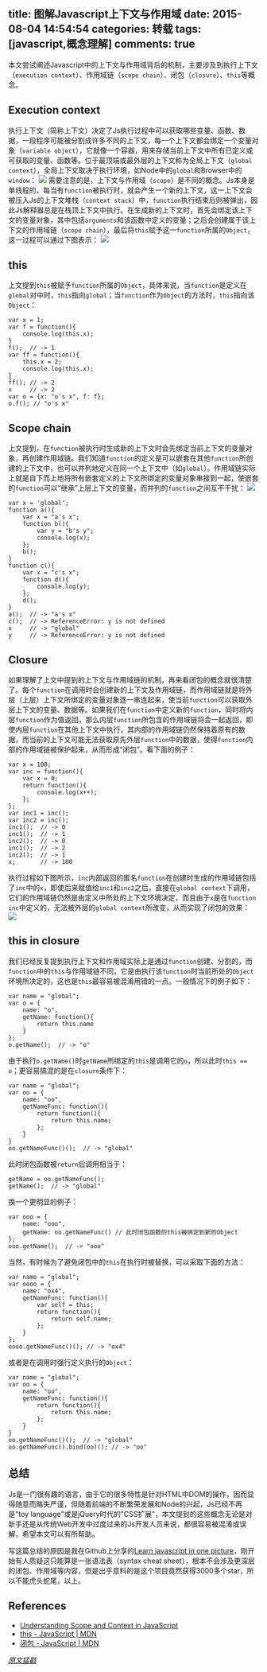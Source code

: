 title: 图解Javascript上下文与作用域
date: 2015-08-04 14:54:54
categories: 转载
tags: [javascript,概念理解]
comments: true
---
本文尝试阐述Javascript中的上下文与作用域背后的机制，主要涉及到执行上下文（`execution context`）、作用域链（`scope chain`）、闭包（`closure`）、`this`等概念。
<!-- more -->
## Execution context

执行上下文（简称上下文）决定了Js执行过程中可以获取哪些变量、函数、数据，一段程序可能被分割成许多不同的上下文，每一个上下文都会绑定一个变量对象（`variable object`），它就像一个容器，用来存储当前上下文中所有已定义或可获取的变量、函数等。位于最顶端或最外层的上下文称为全局上下文（`global context`），全局上下文取决于执行环境，如Node中的`global`和Browser中的`window`：
![][1]
需要注意的是，上下文与作用域（`scope`）是不同的概念。Js本身是单线程的，每当有`function`被执行时，就会产生一个新的上下文，这一上下文会被压入Js的上下文堆栈（`context stack`）中，`function`执行结束后则被弹出，因此Js解释器总是在栈顶上下文中执行。在生成新的上下文时，首先会绑定该上下文的变量对象，其中包括`arguments`和该函数中定义的变量；之后会创建属于该上下文的作用域链（`scope chain`），最后将`this`赋予这一`function`所属的`Object`，这一过程可以通过下图表示：
![][2]

## this

上文提到`this`被赋予`function`所属的`Object`，具体来说，当`function`是定义在`global`对中时，`this`指向`global`；当`function`作为`Object`的方法时，`this`指向该`Object`：

```
var x = 1;  
var f = function(){  
    console.log(this.x);
}
f();  // -> 1
var ff = function(){  
    this.x = 2;
    console.log(this.x);
}
ff(); // -> 2  
x     // -> 2
var o = {x: "o's x", f: f};  
o.f(); // "o's x"
```

## Scope chain

上文提到，在`function`被执行时生成新的上下文时会先绑定当前上下文的变量对象，再创建作用域链。我们知道`function`的定义是可以嵌套在其他`function`所创建的上下文中，也可以并列地定义在同一个上下文中（如`global`）。作用域链实际上就是自下而上地将所有嵌套定义的上下文所绑定的变量对象串接到一起，使嵌套的`function`可以“继承”上层上下文的变量，而并列的`function`之间互不干扰：
![][3]

```
var x = 'global';  
function a(){  
    var x = "a's x";
    function b(){
        var y = "b's y";
        console.log(x);
    };
    b();
}
function c(){  
    var x = "c's x";
    function d(){
	    console.log(y);
    };
    d();
}
a();  // -> "a's x"  
c();  // -> ReferenceError: y is not defined  
x     // -> "global"  
y     // -> ReferenceError: y is not defined  
```
## Closure

如果理解了上文中提到的上下文与作用域链的机制，再来看闭包的概念就很清楚了。每个`function`在调用时会创建新的上下文及作用域链，而作用域链就是将外层（上层）上下文所绑定的变量对象逐一串连起来，使当前`function`可以获取外层上下文的变量、数据等。如果我们在`function`中定义新的`function`，同时将内层`function`作为值返回，那么内层`function`所包含的作用域链将会一起返回，即使内层`function`在其他上下文中执行，其内部的作用域链仍然保持着原有的数据，而当前的上下文可能无法获取原先外层`function`中的数据，使得`function`内部的作用域链被保护起来，从而形成“闭包”。看下面的例子：

```
var x = 100;  
var inc = function(){  
    var x = 0;
    return function(){
        console.log(x++);
    };
};
var inc1 = inc();  
var inc2 = inc();
inc1();  // -> 0  
inc1();  // -> 1  
inc2();  // -> 0  
inc1();  // -> 2  
inc2();  // -> 1  
x;       // -> 100  
```

执行过程如下图所示，`inc`内部返回的匿名`function`在创建时生成的作用域链包括了`inc`中的`x`，即使后来赋值给`inc1`和`inc2`之后，直接在`global context`下调用，它们的作用域链仍然是由定义中所处的上下文环境决定，而且由于`x`是在`function inc`中定义的，无法被外层的`global context`所改变，从而实现了闭包的效果：
![][4]

## this in closure

我们已经反复提到执行上下文和作用域实际上是通过`function`创建、分割的，而`function`中的`this`与作用域链不同，它是由执行该`function`时当前所处的`Object`环境所决定的，这也是`this`最容易被混淆用错的一点。一般情况下的例子如下：

```
var name = "global";  
var o = {  
    name: "o",
    getName: function(){
        return this.name
    }
};
o.getName();  // -> "o"  
```

由于执行`o.getName()`时`getName`所绑定的`this`是调用它的`o`，所以此时`this == o`；更容易搞混的是在`closure`条件下：

```
var name = "global";  
var oo = {  
    name: "oo",
    getNameFunc: function(){
        return function(){
            return this.name;
        };
    }
}
oo.getNameFunc()();  // -> "global"
```

此时闭包函数被`return`后调用相当于：

```
getName = oo.getNameFunc();  
getName();  // -> "global"
```

换一个更明显的例子：

```
var ooo = {  
    name: "ooo",
    getName: oo.getNameFunc() // 此时闭包函数的this被绑定到新的Object
};
ooo.getName();  // -> "ooo"  
```

当然，有时候为了避免闭包中的`this`在执行时被替换，可以采取下面的方法：

```
var name = "global";  
var oooo = {  
    name: "ox4",
    getNameFunc: function(){
        var self = this;
        return function(){
            return self.name;
        };
    }
};
oooo.getNameFunc()(); // -> "ox4"
```
或者是在调用时强行定义执行的`Object`：
```
var name = "global";  
var oo = {  
    name: "oo",
    getNameFunc: function(){
        return function(){
            return this.name;
        };
    }
}
oo.getNameFunc()();  // -> "global"  
oo.getNameFunc().bind(oo)(); // -> "oo"  
```

## 总结

Js是一门很有趣的语言，由于它的很多特性是针对HTML中DOM的操作，因而显得随意而略失严谨，但随着前端的不断繁荣发展和Node的兴起，Js已经不再是"toy language"或是jQuery时代的"CSS扩展"，本文提到的这些概念无论是对新手还是从传统Web开发中过度过来的Js开发人员来说，都很容易被混淆或误解，希望本文可以有所帮助。

写这篇总结的原因是我在Github上分享的[Learn javascript in one picture](https://github.com/coodict/javascript-in-one-pic)，刚开始有人质疑这只能算是一张语法表（syntax cheat sheet），根本不会涉及更深层的闭包、作用域等内容，但是出乎意料的是这个项目竟然获得3000多个star，所以不能虎头蛇尾，以上。

## References

- [Understanding Scope and Context in JavaScript](http://ryanmorr.com/understanding-scope-and-context-in-javascript/)
- [this - JavaScript | MDN](https://developer.mozilla.org/en-US/docs/Web/JavaScript/Reference/Operators/this)
- [闭包 - JavaScript | MDN](https://developer.mozilla.org/zh-CN/docs/Web/JavaScript/Closures)

_[原文猛戳](http://blog.rainy.im/2015/07/04/scope-chain-and-prototype-chain-in-js/)_

[1]: http://7xjp74.com1.z0.glb.clouddn.com/zhuanzai1.jpg
[2]: http://7xjp74.com1.z0.glb.clouddn.com/zhuanzai2.jpg
[3]: http://7xjp74.com1.z0.glb.clouddn.com/zhuanzai3.jpg
[4]: http://7xjp74.com1.z0.glb.clouddn.com/zhuanzai4.jpg
